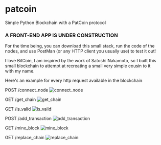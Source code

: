 # patcoin
Simple Python Blockchain with a PatCoin protocol 

### A FRONT-END APP IS UNDER CONSTRUCTION ###

For the time being, you can download this small stack, run the code of the nodes, and use PostMan (or any HTTP client you usually use) to test it out!

I love BitCoin, I am inspired by the work of Satoshi Nakamoto, so I built this small blockchain to attempt at recreating a small very simple cousin to it with my name.

Here's an example for every http request available in the blockchain

POST /connect_node
![connect_node](https://github.com/patriziomadferitmilione/patcoin/assets/84288560/929801f5-047c-43d9-a9dc-8655403d2124)

GET /get_chain
![get_chain](https://github.com/patriziomadferitmilione/patcoin/assets/84288560/2564e08f-065f-493b-baf0-8afccd9a04d3)

GET /is_valid
![is_valid](https://github.com/patriziomadferitmilione/patcoin/assets/84288560/0160fddd-c194-4f0e-aa58-ba502d82d71f)

POST /add_transaction
![add_transaction](https://github.com/patriziomadferitmilione/patcoin/assets/84288560/93291e98-aa12-4c6a-bee2-8b354cffc373)

GET /mine_block
 ![mine_block](https://github.com/patriziomadferitmilione/patcoin/assets/84288560/8b1511d0-a501-44e4-a287-c46af2b711f1)
 
 GET /replace_chain
![replace_chain](https://github.com/patriziomadferitmilione/patcoin/assets/84288560/c6c4f9da-ae90-45ac-bf73-8e25278bbf8a)
